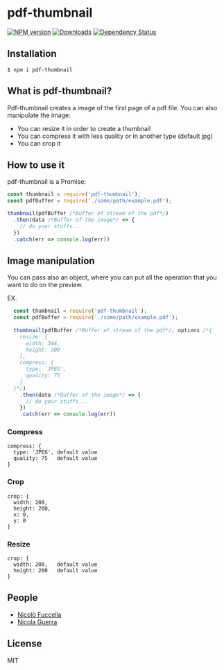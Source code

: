 # pdf-thumbnail

[![NPM version][npm-image]][npm-url] [![Downloads][downloads-image]][npm-url] [![Dependency Status][dependencies-image]][dependencies-url]

[npm-url]: https://www.npmjs.com/package/pdf-thumbnail
[npm-image]: http://img.shields.io/npm/v/pdf-thumbnail.svg?style=flat
[downloads-image]: https://img.shields.io/npm/dm/pdf-thumbnail.svg?style=flat-square
[dependencies-image]: https://david-dm.org/nico.fuccella/pdf-thumbnail.svg
[dependencies-url]: href="https://david-dm.org/nico.fuccella/pdf-thumbnail

## Installation

    $ npm i pdf-thumbnail

## What is pdf-thumbnail?

Pdf-thumbnail creates a image of the first page of a pdf file. You can also manipulate the image:
  
  * You can resize it in order to create a thumbnail
  * You can compress it with less quality or in another type (default jpg)
  * You can crop it
  
## How to use it

pdf-thumbnail is a Promise:

```javascript
const thumbnail = require('pdf-thumbnail');
const pdfBuffer = require('./some/path/example.pdf');

thumbnail(pdfBuffer /*Buffer of stream of the pdf*/)
  .then(data /*Buffer of the image*/ => {
    // do your stuffs...
  })
  .catch(err => console.log(err))
```

## Image manipulation

You can pass also an object, where you can put all the operation that you want to do on the preview.

EX. 

```javascript
  const thumbnail = require('pdf-thumbnail');
  const pdfBuffer = require('./some/path/example.pdf');
  
  thumbnail(pdfBuffer /*Buffer of stream of the pdf*/, options /*{
    resize: {
      width: 344,
      height: 300 
    },
    compress: {
      type: 'JPEG',
      quality: 75
    }
  }*/)
    .then(data /*Buffer of the image*/ => {
      // do your stuffs...
    })
    .catch(err => console.log(err))
```

### Compress

    compress: {
      type: 'JPEG', default value
      quality: 75   default value
    }

### Crop

    crop: {
      width: 200,
      height: 200,
      x: 0,
      y: 0
    }

### Resize

    crop: {
      width: 200,   default value
      height: 200   default value
    }

## People

- [Nicolò Fuccella](https://github.com/nicoFuccella)
- [Nicola Guerra](https://github.com/Ng2k)

## License
MIT
